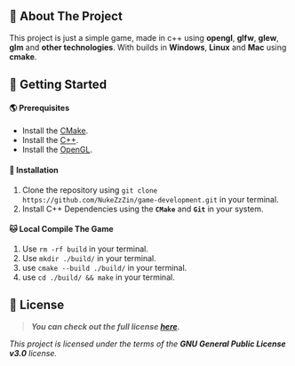 ## 🌌 About The Project

This project is just a simple game, made in c++ using **opengl**, **glfw**, **glew**, **glm** and **other technologies**. With builds in **Windows**, **Linux** and **Mac** using **cmake**.

## 🚀 Getting Started

#### 🌎 Prerequisites
- Install the [CMake](https://cmake.org/).
- Install the [C++](https://isocpp.org/).
- Install the [OpenGL](https://www.opengl.org/).

#### 🚚 Installation
1. Clone the repository using `git clone https://github.com/NukeZzZin/game-development.git` in your terminal.
2. Install C++ Dependencies using the **`CMake`** and **`Git`** in your system.

#### 🐱‍ Local Compile The Game
1. Use `rm -rf build` in your terminal.
2. Use `mkdir ./build/` in your terminal.
3. use `cmake --build ./build/` in your terminal.
4. use `cd ./build/ && make` in your terminal.

## 📝 License

> ***You can check out the full license [**here**](https://github.com/NukeZzZin/game-development/blob/master/LICENSE).***

*This project is licensed under the terms of the **GNU General Public License v3.0** license.*
